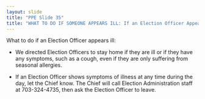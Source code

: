```yaml
---
layout: slide
title: "PPE Slide 35"
title: "WHAT TO DO IF SOMEONE APPEARS ILL: If an Election Officer Appears to be Ill"
---
```


What to do if an Election Officer appears ill:

- We directed Election Officers to stay home if they are ill or if they have any symptoms, such as a cough, even if they are only suffering from seasonal allergies.

- If an Election Officer shows symptoms of illness at any time during the day, let the Chief know. The Chief will call Election Administration staff at 703-324-4735, then ask the Election Officer to leave.
